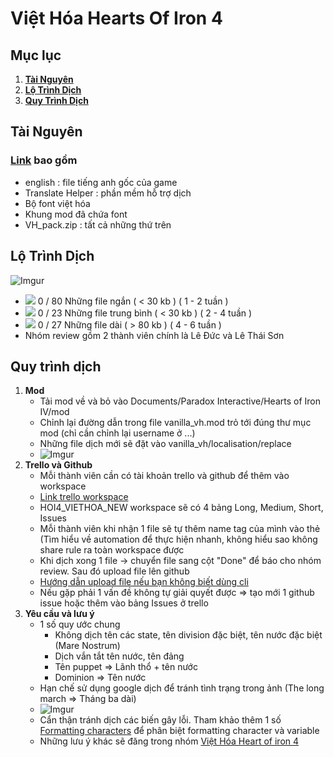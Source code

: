 # Việt Hóa Hearts Of Iron 4

## Mục lục
  1. [**Tài Nguyên**](#tài-nguyên)
  1. [**Lộ Trình Dịch**](#lộ-trình-dịch)
  1. [**Quy Trình Dịch**](#quy-trình-dịch)

## Tài Nguyên
### [Link](https://drive.google.com/drive/folders/1GcsTJVj2rh-PeA-iKQaxqkkv4UmRlgg7?usp=sharing) bao gồm
  * english : file tiếng anh gốc của game        
  * Translate Helper : phần mềm hỗ trợ dịch 
  * Bộ font việt hóa
  * Khung mod đã chứa font
  * VH_pack.zip : tất cả những thứ trên  

## Lộ Trình Dịch
![Imgur](https://imgur.com/ynADp89.png "flow")
   * ![](https://us-central1-progress-markdown.cloudfunctions.net/progress/0)
 0 / 80 Những file ngắn ( < 30 kb ) ( 1 - 2 tuần ) 
   * ![](https://us-central1-progress-markdown.cloudfunctions.net/progress/0)
 0 / 23 Những file trung bình ( < 30 kb ) ( 2 - 4 tuần ) 
   * ![](https://us-central1-progress-markdown.cloudfunctions.net/progress/0)
 0 / 27 Những file dài ( > 80 kb ) ( 4 - 6 tuần ) 
   * Nhóm review gồm 2 thành viên chính là Lê Đức và Lê Thái Sơn

## Quy trình dịch
  1. **Mod**
     * Tải mod về và bỏ vào Documents/Paradox Interactive/Hearts of Iron IV/mod
     * Chỉnh lại đường dẫn trong file vanilla_vh.mod trỏ tới đúng thư mục mod (chỉ cần chỉnh lại username ở ...)
     * Những file dịch mới sẽ đặt vào vanilla_vh/localisation/replace
     * ![Imgur](https://imgur.com/IlJcm07.png 'vanilla_vh.mod')
  2. **Trello và Github**
     * Mỗi thành viên cần có tài khoản trello và github để thêm vào workspace
     * [Link trello workspace](https://trello.com/hoi4_viethoa_new)
     * HOI4_VIETHOA_NEW workspace sẽ có 4 bảng Long, Medium, Short, Issues
     * Mỗi thành viên khi nhận 1 file sẽ tự thêm name tag của mình vào thẻ (Tìm hiểu về automation để thực hiện nhanh, không hiểu sao không share rule ra toàn workspace được
     * Khi dịch xong 1 file -> chuyển file sang cột "Done" để báo cho nhóm review. Sau đó upload file lên github
     * [Hướng dẫn upload file nếu bạn không biết dùng cli](https://www.facebook.com/100015171617407/videos/526754478615150/)
     * Nếu gặp phải 1 vấn đề không tự giải quyết được => tạo mới 1 github issue hoặc thêm vào bảng Issues ở trello
  3. **Yêu cầu và lưu ý**  
     * 1 số quy ước chung
       * Không dịch tên các state, tên division đặc biệt, tên nước đặc biệt (Mare Nostrum)
       * Dịch vắn tắt tên nước, tên đảng
       * Tên puppet => Lãnh thổ + tên nước
       * Dominion => Tên nước
     * Hạn chế sử dụng google dịch để tránh tình trạng trong ảnh (The long march => Tháng ba dài)
     * ![Imgur](https://imgur.com/U8rU7pf.png)
     * Cẩn thận tránh dịch các biến gây lỗi. Tham khảo thêm 1 số [Formatting characters](https://hoi4.paradoxwikis.com/Localisation#Formatting_characters) để phân biệt formatting character và variable
     * Những lưu ý khác sẽ đăng trong nhóm [Việt Hóa Heart of iron 4](https://www.facebook.com/groups/847133609179447)
